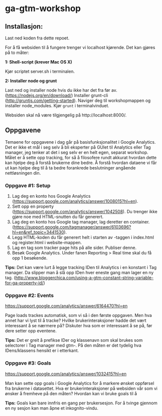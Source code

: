 # ga-gtm-workshop

## Installasjon:
Last ned koden fra dette repoet.


For å få websiden til å fungere trenger vi localhost kjørende. Det kan gjøres på to måter:

**1: Shell-script (krever Mac OS X)**

Kjør scriptet server.sh i terminalen. 


**2: Installer node og grunt**

Last ned og installer node hvis du ikke har det fra før av. (https://nodejs.org/en/download/)
Installer grunt-cli (http://gruntjs.com/getting-started).
Naviger deg til workshopmappen og installer node_modules.
Kjør `grunt` i terminalvinduet. 

Websiden skal nå være tilgjengelig på http://localhost:8000/.



## Oppgavene

Temaene for oppgavene i dag går på basisfunksjonalitet i Google Analytics. Det er ikke et mål i seg selv å bli eksperter på GUIet til Analytics eller Tag manager, jeg tenker at det i seg selv er en helt egen, separat workshop. Målet er å sette opp tracking, for så å filosofere rundt akkurat hvordan dette kan hjelpe deg å forstå brukerne dine bedre. Å forstå hvordan dataene vi får ut kan hjelpe deg til å ta bedre forankrede beslutninger angående nettløsningen din. 

### Oppgave #1: Setup
1. Lag deg en konto hos Google Analytics (https://support.google.com/analytics/answer/1008015?hl=en). 
2. Sett opp en property (https://support.google.com/analytics/answer/1042508). Du trenger ikke gjøre noe med HTML-snutten du får generert. 
3. Lag deg en konto hos Google tag manager, lag deretter en container. (https://support.google.com/tagmanager/answer/6103696?hl=en&ref_topic=3441530). 
4. Legg HTML-koden du får generert helt i starten av <body>-taggen i index.html og register.html i website-mappen. 
5. Lag en tag som tracker page hits på alle sider. Publiser denne.
6. Besøk Google Analytics. Under fanen Reporting > Real time skal du få opp 1 besøkende.


**Tips:**
Det kan være lurt å legge tracking IDen til Analytics i en konstant i Tag manager. Da slipper man å slå opp IDen hver eneste gang man lager en ny tag. (http://www.bloggerchica.com/using-a-gtm-constant-string-variable-for-ga-property-id/)


### Oppgave #2: Events
https://support.google.com/analytics/answer/6164470?hl=en

Page loads trackes automatisk, som vi så i den første oppgaven. Men hva annet har vi lyst til å tracke? Hvilke brukerinteraksjoner hadde det vært interessant å se nærmere på? Diskuter hva som er interessant å se på, før dere setter opp eventene.

**Tips:**
Det er greit å prefikse IDer og klassenavn som skal brukes som selectorer i Tag manager med gtm-. På den måten er det tydelig hva IDens/klassens hensikt er i etterkant. 



### Oppgave #3: Goals 
https://support.google.com/analytics/answer/1032415?hl=en

Man kan sette opp goals i Google Analytics for å markere ønsket oppførsel fra brukerne i datasettet. Hva er brukerinteraksjoner på websiden vår som vi ønsker å fremheve på den måten? Hvordan kan vi bruke goals til å 

**Tips:**
Goals kan bare innfris en gang per brukersesjon. For å tvinge gjennom en ny sesjon kan man åpne et inkognito-vindu.






